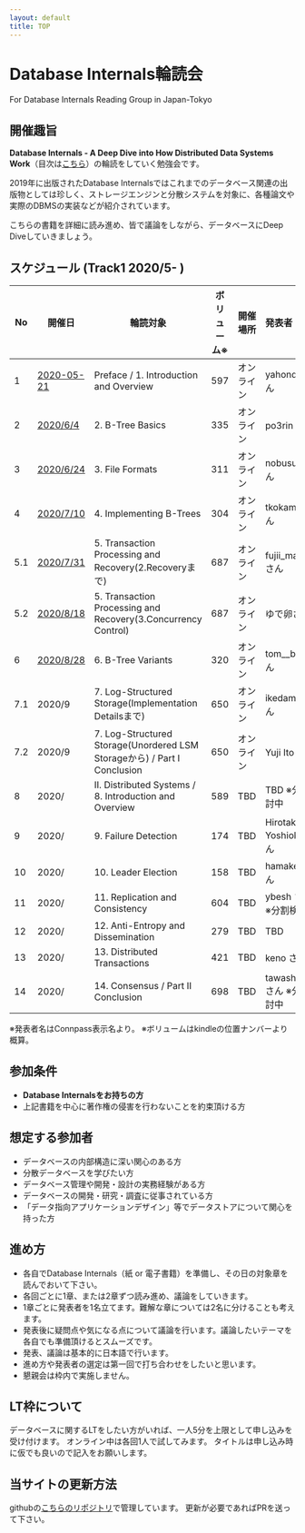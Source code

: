 ```yaml
---
layout: default
title: TOP
---
```


# Database Internals輪読会
For Database Internals Reading Group in Japan-Tokyo

## 開催趣旨
**Database Internals - A Deep Dive into How Distributed Data Systems Work**（目次は[こちら](https://www.oreilly.com/library/view/database-internals/9781492040330/)）の輪読をしていく勉強会です。

2019年に出版されたDatabase Internalsではこれまでのデータベース関連の出版物としては珍しく、ストレージエンジンと分散システムを対象に、各種論文や実際のDBMSの実装などが紹介されています。

こちらの書籍を詳細に読み進め、皆で議論をしながら、データベースにDeep Diveしていきましょう。

## スケジュール (Track1 2020/5- )

|No|開催日|輪読対象|ボリューム※|開催場所|発表者|
|-----|-----|-----|-----|-----|:-----|
|1|[2020-05-21](./No01/20200220/agenda.html)|Preface / 1. Introduction and Overview|597|オンライン|yahonda さん|
|2|[2020/6/4](./No01/20200604/agenda.html)|2. B-Tree Basics|335|オンライン|po3rin さん|
|3|[2020/6/24](./No01/20200624/agenda.html)|3. File Formats|311|オンライン|nobusue さん|
|4|[2020/7/10](./No01/20200710/agenda.html)|4. Implementing B-Trees|304|オンライン|tkokamo さん|
|5.1|[2020/7/31](./No01/20200731/agenda.html)|5. Transaction Processing and Recovery(2.Recoveryまで)|687|オンライン|fujii_masao さん|
|5.2|[2020/8/18](./No01/20200818/agenda.html)|5. Transaction Processing and Recovery(3.Concurrency Control)|687|オンライン|ゆで卵さん|
|6|[2020/8/28](./No01/20200828/agenda.html)|6. B-Tree Variants|320|オンライン|tom__bo さん|
|7.1|2020/9|7. Log-Structured Storage(Implementation Detailsまで)|650|オンライン|ikedamsh さん|
|7.2|2020/9|7. Log-Structured Storage(Unordered LSM Storageから) / Part I Conclusion|650|オンライン|Yuji Ito さん|
|8|2020/|II. Distributed Systems / 8. Introduction and Overview|589|TBD|TBD ※分割検討中|
|9|2020/|9. Failure Detection|174|TBD|Hirotaka Yoshioka さん|
|10|2020/|10. Leader Election|158|TBD|hamaken さん|
|11|2020/|11. Replication and Consistency|604|TBD|ybesh さん ※分割検討中|
|12|2020/|12. Anti-Entropy and Dissemination|279|TBD|TBD|
|13|2020/|13. Distributed Transactions|421|TBD|keno さん|
|14|2020/|14. Consensus / Part II Conclusion|698|TBD|tawashichan さん ※分割検討中|

※発表者名はConnpass表示名より。
※ボリュームはkindleの位置ナンバーより概算。

## 参加条件

- **Database Internalsをお持ちの方**
- 上記書籍を中心に著作権の侵害を行わないことを約束頂ける方

## 想定する参加者

- データベースの内部構造に深い関心のある方
- 分散データベースを学びたい方
- データベース管理や開発・設計の実務経験がある方
- データベースの開発・研究・調査に従事されている方
- 「データ指向アプリケーションデザイン」等でデータストアについて関心を持った方

## 進め方

- 各自でDatabase Internals（紙 or 電子書籍）を準備し、その日の対象章を読んでおいて下さい。
- 各回ごとに1章、または2章ずつ読み進め、議論をしていきます。
- 1章ごとに発表者を1名立てます。難解な章については2名に分けることも考えます。
- 発表後に疑問点や気になる点について議論を行います。議論したいテーマを各自でも準備頂けるとスムーズです。
- 発表、議論は基本的に日本語で行います。
- 進め方や発表者の選定は第一回で打ち合わせをしたいと思います。
- 懇親会は枠内で実施しません。

## LT枠について
データベースに関するLTをしたい方がいれば、一人5分を上限として申し込みを受け付けます。
オンライン中は各回1人で試してみます。
タイトルは申し込み時に仮でも良いので記入をお願いします。

## 当サイトの更新方法
githubの[こちらのリポジトリ](https://github.com/Database-Internals-Reading-Group-Japan/group-tokyo)で管理しています。
更新が必要であればPRを送って下さい。
